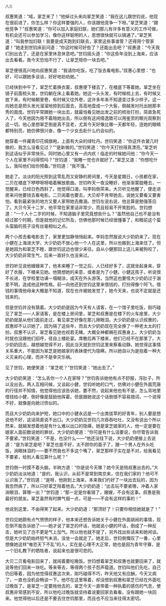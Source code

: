     八三 

   叔惠笑道：“喏，翠芝来了！”他掉过头来向翠芝笑道：“我在这儿跟世钧说，他现在很前进了，你怎么样？你这样要强的人，你该跟他竞争一下呀。”翠芝笑道：“跟他竞争？”叔惠笑道：“你可以加入家庭妇联，她们那儿有许多有意义的工作可做，有机会还可以参加学习，像你这样聪明的人，思想很快就可以搞通了。”翠芝笑道：“叫我参加妇联！我要是成天跑到妇联去，家里这些事谁管？还得用个管家婆！”她走到世钧床前问道：“你这时候可好些了？还能出去吧？”叔惠道：“今天我们别出去了，还是在家里休息休息吧。”世钧摇头道：“你这些年没到上海来，应该出去看看。我今天恐怕不行了，让翠芝陪你一块去吧。”

   翠芝便很高兴地向叔惠笑道：“我请你吃饭，吃了饭去看电影。”叔惠心里想：“也好，可以跟她多谈谈，好好地劝劝她。”

   已经快到中午了，翠芝忙着换衣裳，叔惠便下楼去了，在楼底下等着她。翠芝坐在镜子前面梳头发，世钧躺在床上看着她。她这一头头发，有时候梳上去，有时候又放下来，有时候朝里卷，有时候又往外卷，这许多年来不知道变过多少样子。这一向她总是把头发光溜溜地掠到后面去，高高地盘成一个大髻，倒越发衬托出她那丰秀的面庞。世钧平常跟她一块出去，就最怕看见她出发之前的梳妆打扮，简直急死人了，今天他因为用不着陪她出去，所以倒有这闲情逸致可以用鉴赏的眼光观察到这一切。他心里想翠芝倒是真不显老，尤其今天好像比哪一天都年轻，连她的眼睛都特别亮，她仿佛很兴奋，像一个少女去赴什么约会似的。

   她穿着一件藏青印花绸旗袍，上面有大朵的绿牡丹。世钧笑道：“你这件衣裳几时做的，我怎么没看见过？”“是新做的。”世钧笑道：“你今天打扮得真漂亮。”翠芝听到这话似乎非常快乐。同时她心里又有一点内疚！临走的时候她问他：“你今天一个人在家里不闷得慌吗？”世钧道：“我睡一觉也许就好了。”翠芝又道：“你想吃什么，我叫他们给你预备。”世钧道：“我不饿。”

   她走了。淡淡的阳光照到这零乱而又安静的房间里，今天是星期日，小孩都在家，二贝在楼底下咿咿呀呀唱着解放歌曲。世钧昨天一夜没睡好，他渐渐蒙胧睡去，一觉醒来，已经日色西斜了。他觉得口渴，叫李妈倒茶来。大贝听见他醒了，便走进房来问他要钱去看电影。二贝闹着也要去，大贝却不肯带她去，说她又要看又要害怕，看到最紧张的地方又要人家带她去撒溺。世钧左说右说，他总算是勉强答应了。大贝今天十二岁，他平常在家里话非常少，而且轻易不开笑脸的。世钧想道：“一个人十二岁的时候，不知道脑子里究竟想些什么？”虽然他自己也不是没有经过那个时期，但是就他的记忆所及，仿佛他那时候已经很懂事了，和眼前这个蛮头蛮脑的孩子没有丝毫相似之点。

   两个小孩去看电影去了，家里更加静悄悄起来。李妈忽然报说大少奶奶来了。现在小健在上海进大学，大少奶奶不放心他一个人在这里，所以也搬到上海来住了。但是她因为和翠芝不睦，跟世钧这边也很少来往。自从小健那回上这儿来被狗咬了，大少奶奶非常生气，后来一直好久也没来过。

   世钧听见说他嫂嫂来了，他本来睡了一觉之后，人已经好多了，这就坐起身来，穿好了衣服，下楼来见她。他猜想她的来意，或者是为了小健。小健这孩子，听说很不长进，在学校里功课一塌糊涂，成天在外头游荡，当然这也要怪大少奶奶过于溺爱不明，造成他这种性格。前一向他还到世钧这里来借钱的，打扮得像个阿飞。借钱的事情他母亲大概是不知道，现在也许被她发觉了，她今天来，也说不定就是还钱来的。

   但是世钧并没有猜着。大少奶奶是因为今天有人请客，在一个馆子里吃饭，刚巧碰见了翠芝——人家请客，是在楼上房间里，翠芝和叔惠是在楼下的火车座里，大少奶奶就是从他们面前走过，看见翠芝好像在那儿擦眼泪。大少奶奶是认识叔惠的，叔惠却不认识她了，因为隔了这些年，而且大少奶奶现在完全换了一种老太太的打扮。叔惠不认识，翠芝看见她也视若无睹，大概全神都搁在叔惠身上。大少奶奶当时就也没跟他们招呼，径自上楼赴宴。席散后再下楼来，他们已经不在那里了。大少奶奶回去，越想越觉得不对，因此当天就到世钧这里来察看动静。她觉得这事情关系重大，不能因为翠芝是她娘家的表妹便代为隐瞒，所以她自以为是抱着一种大义灭亲的心理，而并不是幸灾乐祸。

   见了世钧，她便笑道：“翠芝呢？”世钧笑道：“她出去了。”

   大少奶奶笑道：“怎么丢你一个人在家呀？”世钧告诉她他有点不舒服，泻肚子，所以没出去。两人互相问候，又谈起小健，世钧听她的口气，仿佛对小健在外面荒唐的行径并不知情，他觉得他应该告诉她，要不然，说起来他也有不是，怎么背地里借钱给小健，倒好像是鼓励他挥霍。但是跟她说这个话倒很不容易措词，一个说得不好，就像是向她讨债似的。

   而且大少奶奶向来护短，她口中的小健永远是一个出类拔萃的好青年，别人要是想说他不好，这话简直说不出口。大少奶奶见世钧几次吞吞吐吐，又没有说出个所以然来，就越发想着他是有什么难以出口的隐痛，她是翠芝娘家的人，他一定是要在娘家人面前数说她的罪状。大少奶奶便道：“你可是有什么话要说，你尽管告诉我不要紧。”世钧笑道：“不是，也没什么——”他还没往下说，大少奶奶便接上去说道：“是为翠芝是吧？翠芝也是不好，太不顾你的面子了，跟一个男人在外头吃饭，淌眼抹泪的——要不然我也不多这个嘴了，翠芝那样子实在是不对，给我看见不要紧，给别人看见算什么呢？”

   世钧倒一时摸不着头脑，半晌方道：“你是说今天哪？她今天是陪叔惠出去的。”大少奶奶淡淡地道：“是的，我认识，从前不是常到南京来，住在我们家的？他可不认识我了。”世钧道：“是呀，他刚到上海来，本来我们约好了一块出去玩的，因为我忽然病了，所以只好翠芝陪着他去。”大少奶奶道：“出去玩不要紧哪，冲着人家淌眼泪，算哪一出？”世钧道：“那一定是你看错了，嫂嫂，不会有这事。叔惠是我最好的朋友。翠芝虽然有时脾气倔一点，可是——不会有这样的事的！”

   他说到这里，不由得笑了起来。大少奶奶道：“那顶好了！只要你相信她就是了！”

   世钧见她颇有点气愤愤的样子，他本来还想告诉她关于小健在外面胡闹的事情，现在倒不能告诉她了——她才说了翠芝的坏话，他就说小健的坏话，倒成了一种反击，她听见了岂不更是气上加气。所以他也就不提了，另外找出些话来和她闲谈。但是大少奶奶始终怒气未消，没坐一会就走了。她走后，世钧倒慨叹了一番，心里想像她这样“唯恐天下不乱”的人，实在是心理不大正常，她也是因为青年守寡，是一个旧礼教下的牺牲者，说起来也是很可悲的。

   大贝二贝看电影回来了，就闹着要吃晚饭。世钧想着翠芝和叔惠也就要回来了，就说等他们回来一块吃。等来等去，等得两个孩子怨声载道。世钧叫他们先吃，自己仍旧等着，因为他觉得叔惠这次来，刚巧碰得不巧，昨天他又有应酬，今天又病了，一直也没机会畅谈一下。他尽在这里等着，却没想到叔惠和翠芝已经在外面吃过晚饭了。是翠芝一定要拖他去的，翠芝今天一直带着一种执着的感伤的气息，使叔惠非常感到不安，所以他吃过晚饭就坚持着说要回家去看看，没有跟她一块回来。他觉得他以后还是不要去住世钧那里，而且也不应当来往得太密切。

